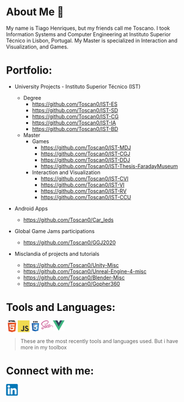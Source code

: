 # About Me 👋

My name is Tiago Henriques, but my friends call me Toscano. I took Information Systems and Computer Engineering at Instituto Superior Técnico in Lisbon, Portugal. My Master is specialized in Interaction and Visualization, and Games. 

# Portfolio:

* University Projects - Instituto Superior Técnico (IST)
  * Degree 
    * https://github.com/Toscan0/IST-ES 
    * https://github.com/Toscan0/IST-SD
    * https://github.com/Toscan0/IST-CG
    * https://github.com/Toscan0/IST-IA
    * https://github.com/Toscan0/IST-BD
  * Master
    * Games
      * https://github.com/Toscan0/IST-MDJ
      * https://github.com/Toscan0/IST-CGJ
      * https://github.com/Toscan0/IST-DDJ
      * https://github.com/Toscan0/IST-Thesis-FaradayMuseum
    *  Interaction and Visualization
       * https://github.com/Toscan0/IST-CVI
       * https://github.com/Toscan0/IST-VI
       * https://github.com/Toscan0/IST-RV
       * https://github.com/Toscan0/IST-CCU
 

* Android Apps
  * https://github.com/Toscan0/Car_leds

    
* Global Game Jams participations
  * https://github.com/Toscan0/GGJ2020
 

* Misclandia of projects and tutorials
  * https://github.com/Toscan0/Unity-Misc
  * https://github.com/Toscan0/Unreal-Engine-4-misc
  * https://github.com/Toscan0/Blender-Misc
  * https://github.com/Toscan0/Gopher360

# Tools and Languages:

[<img align="left" alt="HTML5" width="32px" src="./icons/Languages/HTML5_logo.png"/>][linkedin]
[<img align="left" alt="JavaScript" width="32px" src="./icons/Languages/JS_logo.png"/>][linkedin]
[<img align="left" alt="CSS3" width="32px" src="./icons/Languages/CSS_logo.png"/>][linkedin]
[<img align="left" alt="Sass" width="32px" src="./icons/Languages/Sass_logo.png"/>][linkedin]
[<img align="left" alt="Vue" width="32px" src="./icons/Languages/Vue_logo.png"/>][linkedin]

<br />
<br />

> These are the most recently tools and languages used. But i have more in my toolbox 


# Connect with me:

[<img align="center" alt="my linkedin" width="32px" src="./icons/Social/linkedin.png" />][linkedin]

<!-- <details>
  <summary>:zap: GitHub Stats</summary>

[![My GitHub stats](https://github-readme-stats.vercel.app/api?username=Toscan0)](https://github.com/anuraghazra/github-readme-stats)

</details> -->



[linkedin]: https://www.linkedin.com/in/tiago-henriques-638252132/
